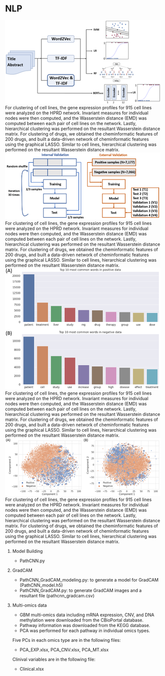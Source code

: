 # NLP



<img src="img/Figure1.png" width="600">
For clustering of cell lines, the gene expression profiles for 915 cell lines were analyzed on the HPRD network. Invariant measures for individual nodes were then computed, and the Wasserstein distance (EMD) was computed between each pair of cell lines on the network. Lastly, hierarchical clustering was performed on the resultant Wasserstein distance matrix. For clustering of drugs, we obtained the cheminformatic features of 200 drugs, and built a data-driven network of cheminformatic features using the graphical LASSO. Similar to cell lines, hierarchical clustering was performed on the resultant Wasserstein distance matrix. 

<br />
<img src="img/Figure2.png" width="600">
For clustering of cell lines, the gene expression profiles for 915 cell lines were analyzed on the HPRD network. Invariant measures for individual nodes were then computed, and the Wasserstein distance (EMD) was computed between each pair of cell lines on the network. Lastly, hierarchical clustering was performed on the resultant Wasserstein distance matrix. For clustering of drugs, we obtained the cheminformatic features of 200 drugs, and built a data-driven network of cheminformatic features using the graphical LASSO. Similar to cell lines, hierarchical clustering was performed on the resultant Wasserstein distance matrix. 

<br />
<img src="img/Figure3.png" width="600">
For clustering of cell lines, the gene expression profiles for 915 cell lines were analyzed on the HPRD network. Invariant measures for individual nodes were then computed, and the Wasserstein distance (EMD) was computed between each pair of cell lines on the network. Lastly, hierarchical clustering was performed on the resultant Wasserstein distance matrix. For clustering of drugs, we obtained the cheminformatic features of 200 drugs, and built a data-driven network of cheminformatic features using the graphical LASSO. Similar to cell lines, hierarchical clustering was performed on the resultant Wasserstein distance matrix. 

<br />
<img src="img/Figure4.png" width="600">
For clustering of cell lines, the gene expression profiles for 915 cell lines were analyzed on the HPRD network. Invariant measures for individual nodes were then computed, and the Wasserstein distance (EMD) was computed between each pair of cell lines on the network. Lastly, hierarchical clustering was performed on the resultant Wasserstein distance matrix. For clustering of drugs, we obtained the cheminformatic features of 200 drugs, and built a data-driven network of cheminformatic features using the graphical LASSO. Similar to cell lines, hierarchical clustering was performed on the resultant Wasserstein distance matrix. 

1. Model Building  
   - PathCNN.py  

2. GradCAM  
   - PathCNN_GradCAM_modeling.py: to generate a model for GradCAM (PathCNN_model.h5)
   - PathCNN_GradCAM.py: to generate GradCAM images and a resultant file (pathcnn_gradcam.csv)

3. Multi-omics data
   - GBM multi-omics data including mRNA expression, CNV, and DNA methylation were downloaded from the CBioPortal database.
   - Pathway information was downloaded from the KEGG database.
   - PCA was performed for each pathway in individual omics types.
   
   Five PCs in each omics type are in the following files:
   - PCA_EXP.xlsx, PCA_CNV.xlsx, PCA_MT.xlsx
   
   Clinival variables are in the following file:
   - Clinical.xlsx
